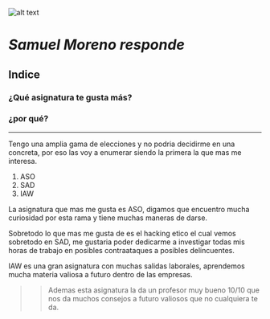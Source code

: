 ![alt text](Logo-Andel.png)

# *Samuel Moreno responde*

## **Indice**

### **¿Qué asignatura te gusta más?**

### **¿por qué?**

----------------------

Tengo una amplia gama de elecciones y no podria decidirme en una concreta, por eso las voy a enumerar siendo la primera la que mas me interesa.

1. ASO
2. SAD
3. IAW

La asignatura que mas me gusta es ASO, digamos que encuentro mucha curiosidad por esta rama y tiene muchas maneras de darse.


Sobretodo lo que mas me gusta de es el hacking etico el cual vemos sobretodo en SAD, me gustaria poder dedicarme a investigar todas mis horas de trabajo en posibles contraataques a posibles delincuentes.


IAW es una gran asignatura con muchas salidas laborales, aprendemos mucha materia valiosa a futuro dentro de las empresas. 
>>Ademas esta asignatura la da un profesor muy bueno 10/10 que nos da muchos consejos a futuro valiosos que no cualquiera te da.